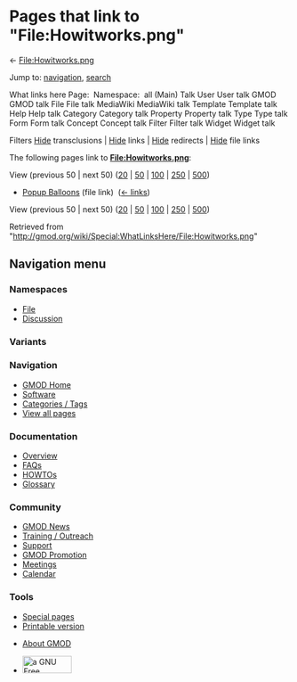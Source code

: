 <div id="mw-page-base" class="noprint">

</div>

<div id="mw-head-base" class="noprint">

</div>

<div id="content" class="mw-body" role="main">

<span id="top"></span>

<div id="mw-js-message" style="display:none;">

</div>



# <span dir="auto">Pages that link to "File:Howitworks.png"</span>

<div id="bodyContent">

<div id="contentSub">

← [File:Howitworks.png](/wiki/File:Howitworks.png "File:Howitworks.png")

</div>

<div id="jump-to-nav" class="mw-jump">

Jump to: [navigation](#mw-navigation), [search](#p-search)

</div>

<div id="mw-content-text">

What links here Page:  Namespace:  all (Main) Talk User User talk GMOD
GMOD talk File File talk MediaWiki MediaWiki talk Template Template talk
Help Help talk Category Category talk Property Property talk Type Type
talk Form Form talk Concept Concept talk Filter Filter talk Widget
Widget talk

Filters
[Hide](/mediawiki/index.php?title=Special:WhatLinksHere/File:Howitworks.png&hidetrans=1 "Special:WhatLinksHere/File:Howitworks.png")
transclusions \|
[Hide](/mediawiki/index.php?title=Special:WhatLinksHere/File:Howitworks.png&hidelinks=1 "Special:WhatLinksHere/File:Howitworks.png")
links \|
[Hide](/mediawiki/index.php?title=Special:WhatLinksHere/File:Howitworks.png&hideredirs=1 "Special:WhatLinksHere/File:Howitworks.png")
redirects \|
[Hide](/mediawiki/index.php?title=Special:WhatLinksHere/File:Howitworks.png&hideimages=1 "Special:WhatLinksHere/File:Howitworks.png")
file links

The following pages link to
**[File:Howitworks.png](/wiki/File:Howitworks.png "File:Howitworks.png")**:

View (previous 50 \| next 50)
([20](/mediawiki/index.php?title=Special:WhatLinksHere/File:Howitworks.png&limit=20 "Special:WhatLinksHere/File:Howitworks.png")
\|
[50](/mediawiki/index.php?title=Special:WhatLinksHere/File:Howitworks.png&limit=50 "Special:WhatLinksHere/File:Howitworks.png")
\|
[100](/mediawiki/index.php?title=Special:WhatLinksHere/File:Howitworks.png&limit=100 "Special:WhatLinksHere/File:Howitworks.png")
\|
[250](/mediawiki/index.php?title=Special:WhatLinksHere/File:Howitworks.png&limit=250 "Special:WhatLinksHere/File:Howitworks.png")
\|
[500](/mediawiki/index.php?title=Special:WhatLinksHere/File:Howitworks.png&limit=500 "Special:WhatLinksHere/File:Howitworks.png"))

- [Popup Balloons](/wiki/Popup_Balloons "Popup Balloons") (file link) ‎
  <span class="mw-whatlinkshere-tools">([←
  links](/mediawiki/index.php?title=Special:WhatLinksHere&target=Popup+Balloons "Special:WhatLinksHere"))</span>

View (previous 50 \| next 50)
([20](/mediawiki/index.php?title=Special:WhatLinksHere/File:Howitworks.png&limit=20 "Special:WhatLinksHere/File:Howitworks.png")
\|
[50](/mediawiki/index.php?title=Special:WhatLinksHere/File:Howitworks.png&limit=50 "Special:WhatLinksHere/File:Howitworks.png")
\|
[100](/mediawiki/index.php?title=Special:WhatLinksHere/File:Howitworks.png&limit=100 "Special:WhatLinksHere/File:Howitworks.png")
\|
[250](/mediawiki/index.php?title=Special:WhatLinksHere/File:Howitworks.png&limit=250 "Special:WhatLinksHere/File:Howitworks.png")
\|
[500](/mediawiki/index.php?title=Special:WhatLinksHere/File:Howitworks.png&limit=500 "Special:WhatLinksHere/File:Howitworks.png"))

</div>

<div class="printfooter">

Retrieved from
"<http://gmod.org/wiki/Special:WhatLinksHere/File:Howitworks.png>"

</div>

<div id="catlinks" class="catlinks catlinks-allhidden">

</div>

<div class="visualClear">

</div>

</div>

</div>

<div id="mw-navigation">

## Navigation menu

<div id="mw-head">



<div id="left-navigation">

<div id="p-namespaces" class="vectorTabs" role="navigation"
aria-labelledby="p-namespaces-label">

### Namespaces

- <span id="ca-nstab-image"><a href="/wiki/File:Howitworks.png" accesskey="c"
  title="View the file page [c]">File</a></span>
- <span id="ca-talk"><a
  href="/mediawiki/index.php?title=File_talk:Howitworks.png&amp;action=edit&amp;redlink=1"
  accesskey="t"
  title="Discussion about the content page [t]">Discussion</a></span>

</div>

<div id="p-variants" class="vectorMenu emptyPortlet" role="navigation"
aria-labelledby="p-variants-label">

### 

### Variants[](#)

<div class="menu">

</div>

</div>

</div>

<div id="right-navigation">





</div>



</div>

</div>

</div>

<div id="mw-panel">

<div id="p-logo" role="banner">

<a href="/wiki/Main_Page"
style="background-image: url(http://gmod.org/images/GMOD-cogs.png);"
title="Visit the main page"></a>

</div>

<div id="p-Navigation" class="portal" role="navigation"
aria-labelledby="p-Navigation-label">

### Navigation

<div class="body">

- <span id="n-GMOD-Home">[GMOD Home](/wiki/Main_Page)</span>
- <span id="n-Software">[Software](/wiki/GMOD_Components)</span>
- <span id="n-Categories-.2F-Tags">[Categories /
  Tags](/wiki/Categories)</span>
- <span id="n-View-all-pages">[View all
  pages](/wiki/Special:AllPages)</span>

</div>

</div>

<div id="p-Documentation" class="portal" role="navigation"
aria-labelledby="p-Documentation-label">

### Documentation

<div class="body">

- <span id="n-Overview">[Overview](/wiki/Overview)</span>
- <span id="n-FAQs">[FAQs](/wiki/Category:FAQ)</span>
- <span id="n-HOWTOs">[HOWTOs](/wiki/Category:HOWTO)</span>
- <span id="n-Glossary">[Glossary](/wiki/Glossary)</span>

</div>

</div>

<div id="p-Community" class="portal" role="navigation"
aria-labelledby="p-Community-label">

### Community

<div class="body">

- <span id="n-GMOD-News">[GMOD News](/wiki/GMOD_News)</span>
- <span id="n-Training-.2F-Outreach">[Training /
  Outreach](/wiki/Training_and_Outreach)</span>
- <span id="n-Support">[Support](/wiki/Support)</span>
- <span id="n-GMOD-Promotion">[GMOD
  Promotion](/wiki/GMOD_Promotion)</span>
- <span id="n-Meetings">[Meetings](/wiki/Meetings)</span>
- <span id="n-Calendar">[Calendar](/wiki/Calendar)</span>

</div>

</div>

<div id="p-tb" class="portal" role="navigation"
aria-labelledby="p-tb-label">

### Tools

<div class="body">

- <span id="t-specialpages"><a href="/wiki/Special:SpecialPages" accesskey="q"
  title="A list of all special pages [q]">Special pages</a></span>
- <span id="t-print"><a
  href="/mediawiki/index.php?title=Special:WhatLinksHere/File:Howitworks.png&amp;printable=yes"
  rel="alternate" accesskey="p"
  title="Printable version of this page [p]">Printable version</a></span>

</div>

</div>

</div>

</div>

<div id="footer" role="contentinfo">

- <span id="footer-places-about">[About
  GMOD](/wiki/GMOD:About "GMOD:About")</span>

<!-- -->

- <span id="footer-copyrightico">[<img src="http://www.gnu.org/graphics/gfdl-logo-small.png" width="88"
  height="31" alt="a GNU Free Documentation License" />](http://www.gnu.org/licenses/fdl-1.3.html)</span>




</div>
